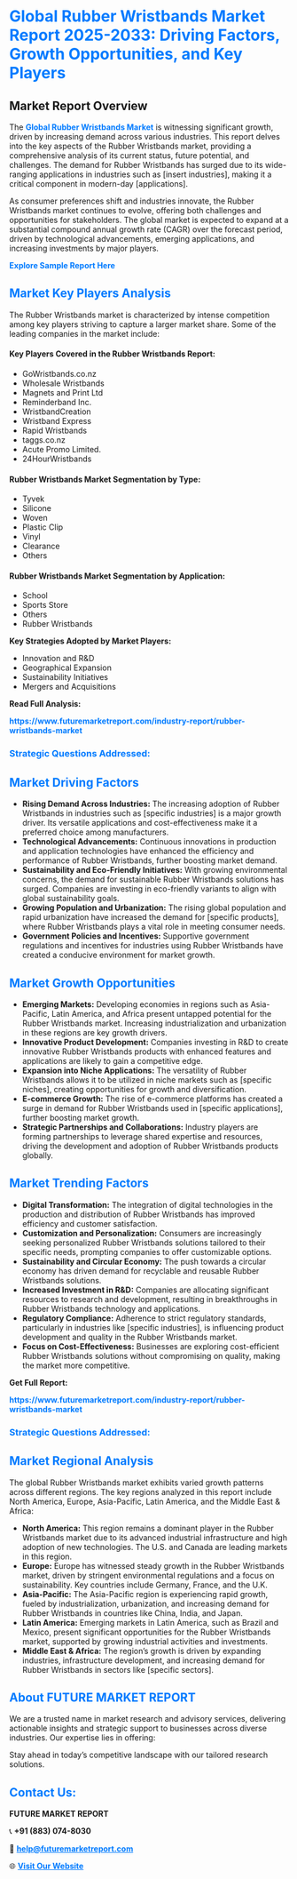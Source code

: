 <h1 style="color: #007BFF;">Global Rubber Wristbands Market Report 2025-2033: Driving Factors, Growth Opportunities, and Key Players</h1>

<section id="overview">
<h2>Market Report Overview</h2>
<p>The <a href="https://www.futuremarketreport.com/industry-report/rubber-wristbands-market" style="color: #007BFF; text-decoration: none;"><strong>Global Rubber Wristbands Market</strong></a> is witnessing significant growth, driven by increasing demand across various industries. This report delves into the key aspects of the Rubber Wristbands market, providing a comprehensive analysis of its current status, future potential, and challenges. The demand for Rubber Wristbands has surged due to its wide-ranging applications in industries such as [insert industries], making it a critical component in modern-day [applications].</p>
<p>As consumer preferences shift and industries innovate, the Rubber Wristbands market continues to evolve, offering both challenges and opportunities for stakeholders. The global market is expected to expand at a substantial compound annual growth rate (CAGR) over the forecast period, driven by technological advancements, emerging applications, and increasing investments by major players.</p>
</section>

<section id="overview">
<p><a href="https://www.futuremarketreport.com/request-sample/reportId=119805" style="color: #007BFF; text-decoration: none;"><strong>Explore Sample Report Here</strong></a></p>
</section>

<section id="key-players">
<h2 style="color: #007BFF;">Market Key Players Analysis</h2>
<p>The Rubber Wristbands market is characterized by intense competition among key players striving to capture a larger market share. Some of the leading companies in the market include:</p>
<h4>Key Players Covered in the Rubber Wristbands Report:</h4>
<ul><li>GoWristbands.co.nz</li><li>Wholesale Wristbands</li><li>Magnets and Print Ltd</li><li>Reminderband Inc.</li><li>WristbandCreation</li><li>Wristband Express</li><li>Rapid Wristbands</li><li>taggs.co.nz</li><li>Acute Promo Limited.</li><li>24HourWristbands</li></ul>
<h4>Rubber Wristbands Market Segmentation by Type:</h4>
<ul><li>Tyvek</li><li>Silicone</li><li>Woven</li><li>Plastic Clip</li><li>Vinyl</li><li>Clearance</li><li>Others</li></ul>

<h4>Rubber Wristbands Market Segmentation by Application:</h4>
<ul><li>School</li><li>Sports Store</li><li>Others</li><li>Rubber Wristbands</li></ul>
<p><strong>Key Strategies Adopted by Market Players:</strong></p>
<ul>
<li>Innovation and R&D</li>
<li>Geographical Expansion</li>
<li>Sustainability Initiatives</li>
<li>Mergers and Acquisitions</li>
</ul>
</section>

<section>
<p><strong>Read Full Analysis: </strong></p><a href="https://www.futuremarketreport.com/industry-report/rubber-wristbands-market" style="color: #007BFF; text-decoration: none;"><strong>https://www.futuremarketreport.com/industry-report/rubber-wristbands-market</strong></a>
<h3 style="color: #007BFF;">Strategic Questions Addressed:</h3>
</section>

<section id="driving-factors">
<h2 style="color: #007BFF;">Market Driving Factors</h2>
<ul>
<li><strong>Rising Demand Across Industries:</strong> The increasing adoption of Rubber Wristbands in industries such as [specific industries] is a major growth driver. Its versatile applications and cost-effectiveness make it a preferred choice among manufacturers.</li>
<li><strong>Technological Advancements:</strong> Continuous innovations in production and application technologies have enhanced the efficiency and performance of Rubber Wristbands, further boosting market demand.</li>
<li><strong>Sustainability and Eco-Friendly Initiatives:</strong> With growing environmental concerns, the demand for sustainable Rubber Wristbands solutions has surged. Companies are investing in eco-friendly variants to align with global sustainability goals.</li>
<li><strong>Growing Population and Urbanization:</strong> The rising global population and rapid urbanization have increased the demand for [specific products], where Rubber Wristbands plays a vital role in meeting consumer needs.</li>
<li><strong>Government Policies and Incentives:</strong> Supportive government regulations and incentives for industries using Rubber Wristbands have created a conducive environment for market growth.</li>
</ul>
</section>

<section id="growth-opportunities">
<h2 style="color: #007BFF;">Market Growth Opportunities</h2>
<ul>
<li><strong>Emerging Markets:</strong> Developing economies in regions such as Asia-Pacific, Latin America, and Africa present untapped potential for the Rubber Wristbands market. Increasing industrialization and urbanization in these regions are key growth drivers.</li>
<li><strong>Innovative Product Development:</strong> Companies investing in R&D to create innovative Rubber Wristbands products with enhanced features and applications are likely to gain a competitive edge.</li>
<li><strong>Expansion into Niche Applications:</strong> The versatility of Rubber Wristbands allows it to be utilized in niche markets such as [specific niches], creating opportunities for growth and diversification.</li>
<li><strong>E-commerce Growth:</strong> The rise of e-commerce platforms has created a surge in demand for Rubber Wristbands used in [specific applications], further boosting market growth.</li>
<li><strong>Strategic Partnerships and Collaborations:</strong> Industry players are forming partnerships to leverage shared expertise and resources, driving the development and adoption of Rubber Wristbands products globally.</li>
</ul>
</section>

<section id="trending-factors">
<h2 style="color: #007BFF;">Market Trending Factors</h2>
<ul>
<li><strong>Digital Transformation:</strong> The integration of digital technologies in the production and distribution of Rubber Wristbands has improved efficiency and customer satisfaction.</li>
<li><strong>Customization and Personalization:</strong> Consumers are increasingly seeking personalized Rubber Wristbands solutions tailored to their specific needs, prompting companies to offer customizable options.</li>
<li><strong>Sustainability and Circular Economy:</strong> The push towards a circular economy has driven demand for recyclable and reusable Rubber Wristbands solutions.</li>
<li><strong>Increased Investment in R&D:</strong> Companies are allocating significant resources to research and development, resulting in breakthroughs in Rubber Wristbands technology and applications.</li>
<li><strong>Regulatory Compliance:</strong> Adherence to strict regulatory standards, particularly in industries like [specific industries], is influencing product development and quality in the Rubber Wristbands market.</li>
<li><strong>Focus on Cost-Effectiveness:</strong> Businesses are exploring cost-efficient Rubber Wristbands solutions without compromising on quality, making the market more competitive.</li>
</ul>
</section>

<section>
<p><strong>Get Full Report: </strong></p><a href="https://www.futuremarketreport.com/industry-report/rubber-wristbands-market" style="color: #007BFF; text-decoration: none;"><strong>https://www.futuremarketreport.com/industry-report/rubber-wristbands-market</strong></a>
<h3 style="color: #007BFF;">Strategic Questions Addressed:</h3>
</section>


<section id="regional-analysis">
<h2 style="color: #007BFF;">Market Regional Analysis</h2>
<p>The global Rubber Wristbands market exhibits varied growth patterns across different regions. The key regions analyzed in this report include North America, Europe, Asia-Pacific, Latin America, and the Middle East & Africa:</p>
<ul>
<li><strong>North America:</strong> This region remains a dominant player in the Rubber Wristbands market due to its advanced industrial infrastructure and high adoption of new technologies. The U.S. and Canada are leading markets in this region.</li>
<li><strong>Europe:</strong> Europe has witnessed steady growth in the Rubber Wristbands market, driven by stringent environmental regulations and a focus on sustainability. Key countries include Germany, France, and the U.K.</li>
<li><strong>Asia-Pacific:</strong> The Asia-Pacific region is experiencing rapid growth, fueled by industrialization, urbanization, and increasing demand for Rubber Wristbands in countries like China, India, and Japan.</li>
<li><strong>Latin America:</strong> Emerging markets in Latin America, such as Brazil and Mexico, present significant opportunities for the Rubber Wristbands market, supported by growing industrial activities and investments.</li>
<li><strong>Middle East & Africa:</strong> The region’s growth is driven by expanding industries, infrastructure development, and increasing demand for Rubber Wristbands in sectors like [specific sectors].</li>
</ul>
</section>

<footer>
<h2 style="color: #007BFF;">About FUTURE MARKET REPORT</h2>
<p>We are a trusted name in market research and advisory services, delivering actionable insights and strategic support to businesses across diverse industries. Our expertise lies in offering:</p>

<p>Stay ahead in today’s competitive landscape with our tailored research solutions.</p>

<h2 style="color: #007BFF;">Contact Us:</h2>
<p><strong>FUTURE MARKET REPORT</strong></p>
<p>📞 <strong>+91 (883) 074-8030</strong></p>
<p>📧 <strong><a href="mailto:help@futuremarketreport.com" style="color: #007BFF;">help@futuremarketreport.com</a></strong></p>
<p>🌐 <strong><a href="https://www.futuremarketreport.com/" style="color: #007BFF;">Visit Our Website</a></strong></p>
</footer>